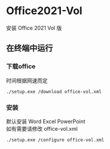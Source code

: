 # Office2021-Vol
安装 Office 2021 Vol 版

## 在终端中运行


### 下载office

时间根据网速而定
```
./setup.exe /download office-vol.xml
```

### 安装
默认安装 Word Excel PowerPoint  
如有需要请修改 office-vol.xml
```
./setup.exe /configure office-vol.xml
```
